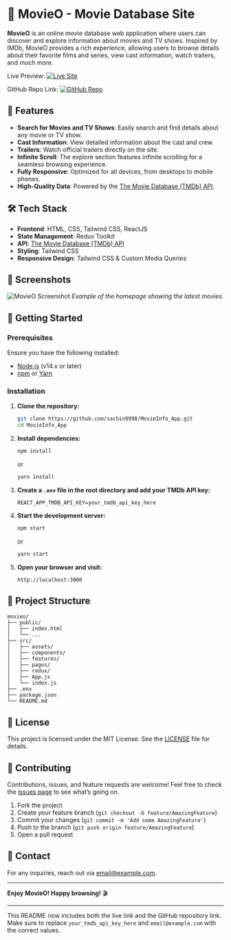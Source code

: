 # 🎥 MovieO - Movie Database Site

**MovieO** is an online movie database web application where users can discover and explore information about movies and TV shows. Inspired by IMDb, MovieO provides a rich experience, allowing users to browse details about their favorite films and series, view cast information, watch trailers, and much more.

Live Preview: [![Live Site](https://img.shields.io/badge/Live%20Site-Visit-blue)](https://movieoinfo.vercel.app/)

GitHub Repo Link: [![GitHub Repo](https://img.shields.io/badge/GitHub-Repo-green)](https://github.com/sachin9998/MovieInfo_App)

## 🌟 Features

- **Search for Movies and TV Shows**: Easily search and find details about any movie or TV show.
- **Cast Information**: View detailed information about the cast and crew.
- **Trailers**: Watch official trailers directly on the site.
- **Infinite Scroll**: The explore section features infinite scrolling for a seamless browsing experience.
- **Fully Responsive**: Optimized for all devices, from desktops to mobile phones.
- **High-Quality Data**: Powered by the [The Movie Database (TMDb) API](https://www.themoviedb.org/).

## 🛠️ Tech Stack

- **Frontend**: HTML, CSS, Tailwind CSS, ReactJS
- **State Management**: Redux Toolkit
- **API**: [The Movie Database (TMDb) API](https://www.themoviedb.org/)
- **Styling**: Tailwind CSS
- **Responsive Design**: Tailwind CSS & Custom Media Queries

## 📸 Screenshots

![MovieO Screenshot](./screenshots/homepage.png)
_Example of the homepage showing the latest movies._

## 🚀 Getting Started

### Prerequisites

Ensure you have the following installed:

- [Node.js](https://nodejs.org/) (v14.x or later)
- [npm](https://www.npmjs.com/) or [Yarn](https://yarnpkg.com/)

### Installation

1. **Clone the repository:**

   ```bash
   git clone https://github.com/sachin9998/MovieInfo_App.git
   cd MovieInfo_App
   ```

2. **Install dependencies:**

   ```bash
   npm install
   ```

   or

   ```bash
   yarn install
   ```

3. **Create a `.env` file in the root directory and add your TMDb API key:**

   ```env
   REACT_APP_TMDB_API_KEY=your_tmdb_api_key_here
   ```

4. **Start the development server:**

   ```bash
   npm start
   ```

   or

   ```bash
   yarn start
   ```

5. **Open your browser and visit:**
   ```
   http://localhost:3000
   ```

## 📂 Project Structure

```plaintext
movieo/
├── public/
│   ├── index.html
│   └── ...
├── src/
│   ├── assets/
│   ├── components/
│   ├── features/
│   ├── pages/
│   ├── redux/
│   ├── App.js
│   └── index.js
├── .env
├── package.json
└── README.md
```

## 📝 License

This project is licensed under the MIT License. See the [LICENSE](LICENSE) file for details.

## 🤝 Contributing

Contributions, issues, and feature requests are welcome! Feel free to check the [issues page](https://github.com/sachin9998/MovieInfo_App/issues) to see what’s going on.

1. Fork the project
2. Create your feature branch (`git checkout -b feature/AmazingFeature`)
3. Commit your changes (`git commit -m 'Add some AmazingFeature'`)
4. Push to the branch (`git push origin feature/AmazingFeature`)
5. Open a pull request

## 💬 Contact

For any inquiries, reach out via [email@example.com](mailto:email@example.com).

---

**Enjoy MovieO! Happy browsing!** 🎬

---

This README now includes both the live link and the GitHub repository link. Make sure to replace `your_tmdb_api_key_here` and `email@example.com` with the correct values.
